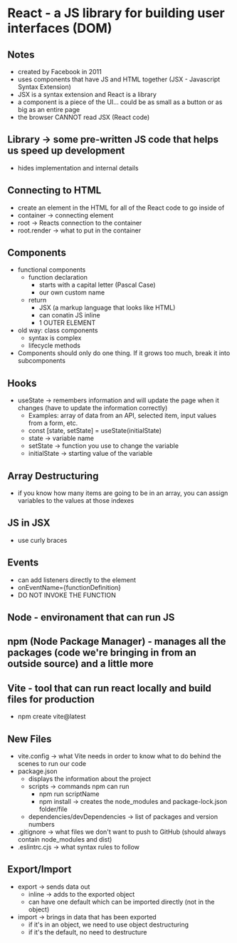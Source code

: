 # React - a JS library for building user interfaces (DOM)

## Notes

- created by Facebook in 2011
- uses components that have JS and HTML together (JSX - Javascript Syntax Extension)
- JSX is a syntax extension and React is a library
- a component is a piece of the UI... could be as small as a button or as big as an entire page
- the browser CANNOT read JSX (React code)

## Library -> some pre-written JS code that helps us speed up development

- hides implementation and internal details

## Connecting to HTML

- create an element in the HTML for all of the React code to go inside of
- container -> connecting element
- root -> Reacts connection to the container
- root.render -> what to put in the container

## Components

- functional components
  - function declaration
    - starts with a capital letter (Pascal Case)
    - our own custom name
  - return
    - JSX (a markup language that looks like HTML)
    - can conatin JS inline
    - 1 OUTER ELEMENT
- old way: class components
  - syntax is complex
  - lifecycle methods
- Components should only do one thing. If it grows too much, break it into subcomponents

## Hooks

- useState -> remembers information and will update the page when it changes (have to update the information correctly)
  - Examples: array of data from an API, selected item, input values from a form, etc.
  - const [state, setState] = useState(initialState)
  - state -> variable name
  - setState -> function you use to change the variable
  - initialState -> starting value of the variable

## Array Destructuring

- if you know how many items are going to be in an array, you can assign variables to the values at those indexes

## JS in JSX

- use curly braces

## Events

- can add listeners directly to the element
- onEventName={functionDefinition}
- DO NOT INVOKE THE FUNCTION

## Node - environament that can run JS

## npm (Node Package Manager) - manages all the packages (code we're bringing in from an outside source) and a little more

## Vite - tool that can run react locally and build files for production

- npm create vite@latest

## New Files

- vite.config -> what Vite needs in order to know what to do behind the scenes to run our code
- package.json
  - displays the information about the project
  - scripts -> commands npm can run
    - npm run scriptName
    - npm install -> creates the node_modules and package-lock.json folder/file
  - dependencies/devDependencies -> list of packages and version numbers
- .gitignore -> what files we don't want to push to GitHub (should always contain node_modules and dist)
- .eslintrc.cjs -> what syntax rules to follow

## Export/Import

- export -> sends data out
  - inline -> adds to the exported object
  - can have one default which can be imported directly (not in the object)
- import -> brings in data that has been exported
  - if it's in an object, we need to use object destructuring
  - if it's the default, no need to destructure